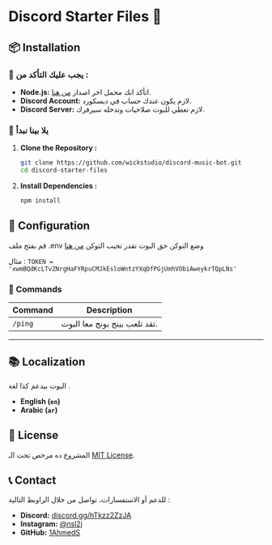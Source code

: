 # Discord Starter Files 📁

## 📦 Installation

### 🔧 يجب عليك التأكد من :

- **Node.js:** اتأكد انك محمل اخر اصدار [من هنا](https://nodejs.org/).
- **Discord Account:** لازم يكون عندك حساب في ديسكورد.
- **Discord Server:** لازم تعطي للبوت صلاحيات وتدخله سيرفرك.

### 🚀 يلا بينا نبدأ

1. **Clone the Repository :**

   ```bash
   git clone https://github.com/wickstudio/discord-music-bot.git
   cd discord-starter-files
   ```

2. **Install Dependencies :**

   ```bash
   npm install
   ```

## 📝 Configuration


قم بفتح ملف .env وضع التوكن حق البوت تقدر تجيب التوكن [من هنا](https://discord.com/developers/applications)

مثال :
``` TOKEN = 'xwmBQdKcLTvZNrgHaFYRpuCMJkEsloWntzYXqDfPGjUmhVObiAweykrTQpLNs' ```

### 🏢 Commands

| Command          | Description
| ---------------- | ----------------------  |
| `/ping`          |  تقد تلعب بينج بونج معا البوت.  |
----------------------------------------------

## 📚 Localization

البوت بيدعم كذا لغة .
- **English (`en`)**
- **Arabic (`ar`)**

## 📄 License

المشروع ده مرخص تحت الـ [MIT License](LICENSE).

## 📞 Contact

للدعم أو الاستفسارات، تواصل من خلال الراوبط التالية :
- **Discord:** [discord.gg/hTkzz2ZzJA](https://discord.gg/hTkzz2ZzJA)
- **Instagram:** [@nsl2j](https://instagram.com/nsl2j)
- **GitHub:** [1AhmedS](https://github.com/1AhmedS)





